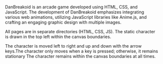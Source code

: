 DanBreakoid is an arcade game developed using HTML, CSS, and JavaScript.
The development of DanBreakoid emphasizes integrating various web animations, utilizing JavaScript libraries like Anime.js, and crafting an engaging graphic design with multiple images.

All pages are in separate directories (HTML, CSS, JS). The static character is drawn in the top left within the canvas boundaries.

The character is moved left to right and up and down with the arrow keys.The character only moves when a key is pressed; otherwise, it remains stationary
The character remains within the canvas boundaries at all times.
